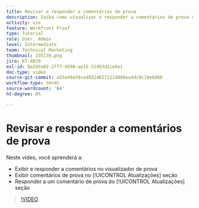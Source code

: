 ```yaml
---
title: Revisar e responder a comentários de prova
description: Saiba como visualizar e responder a comentários de prova do visualizador de prova e do [!UICONTROL Atualizações] seção de [!DNL  Workfront].
activity: use
feature: Workfront Proof
type: Tutorial
role: User, Admin
level: Intermediate
team: Technical Marketing
thumbnail: 335139.png
jira: KT-8839
exl-id: be205a02-2f77-4598-ae15-31463d1ce8e1
doc-type: video
source-git-commit: a25a49e59ca483246271214886ea4dc9c10e8d66
workflow-type: tm+mt
source-wordcount: '64'
ht-degree: 0%

---
```


# Revisar e responder a comentários de prova

Neste vídeo, você aprenderá a:

* Exibir e responder a comentários no visualizador de prova
* Exibir comentários de prova no [!UICONTROL Atualizações] seção
* Responder a um comentário de prova do [!UICONTROL Atualizações] seção

>[!VIDEO](https://video.tv.adobe.com/v/335139/?quality=12&learn=on)
